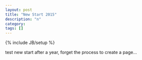 ```yaml
---
layout: post
title: "New Start 2015"
description: "n"
category:
tags: []
---
```

{% include JB/setup %}

test new start after a year, forget the process to create a page...
